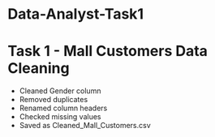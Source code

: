 # Data-Analyst-Task1
# Task 1 - Mall Customers Data Cleaning

- Cleaned Gender column
- Removed duplicates
- Renamed column headers
- Checked missing values
- Saved as Cleaned_Mall_Customers.csv
